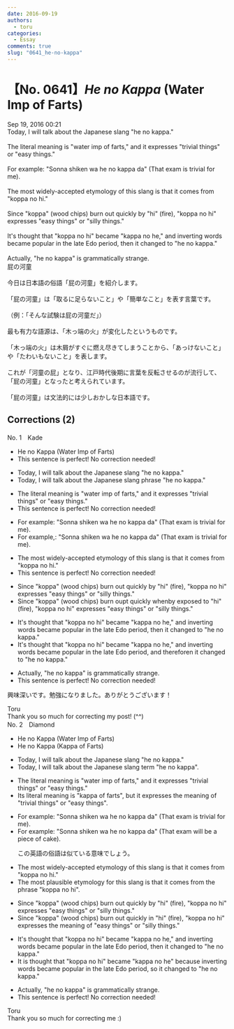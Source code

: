 ```yaml
---
date: 2016-09-19
authors:
  - toru
categories:
  - Essay
comments: true
slug: "0641_he-no-kappa"
---
```


# 【No. 0641】<strong><em>He no Kappa</strong></em> (Water Imp of Farts)
<div class="date">Sep 19, 2016 00:21</div>
<div id="post"><div id="body_show_ori">
Today, I will talk about the Japanese slang "he no kappa."<br/><br/>The literal meaning is "water imp of farts," and it expresses "trivial things" or "easy things."<br/><br/>For example: "Sonna shiken wa he no kappa da" (That exam is trivial for me).<br/><br/>The most widely-accepted etymology of this slang is that it comes from "koppa no hi."<br/><br/>Since "koppa" (wood chips) burn out quickly by "hi" (fire), "koppa no hi" expresses "easy things" or "silly things."<br/><br/>It's thought that "koppa no hi" became "kappa no he," and inverting words became popular in the late Edo period, then it changed to "he no kappa."<br/><br/>Actually, "he no kappa" is grammatically strange.
</div></div>

<!-- more -->

<div id="post_ja"><div id="body_show_mo">
屁の河童<br/><br/>今日は日本語の俗語「屁の河童」を紹介します。<br/><br/>「屁の河童」は「取るに足らないこと」や「簡単なこと」を表す言葉です。<br/><br/>（例：「そんな試験は屁の河童だ」）<br/><br/>最も有力な語源は、「木っ端の火」が変化したというものです。<br/><br/>「木っ端の火」は木屑がすぐに燃え尽きてしまうことから、「あっけないこと」や「たわいもないこと」を表します。<br/><br/>これが「河童の屁」となり、江戸時代後期に言葉を反転させるのが流行して、「屁の河童」となったと考えられています。<br/><br/>「屁の河童」は文法的には少しおかしな日本語です。
</div></div>

## Corrections (2)
<div id="block"><div class="first_name"> No. 1　<span class="just_name">Kade</span></div><div id="block2">
<ul class="correction_field">
<li class="incorrect">He no Kappa (Water Imp of Farts)</li>
<li class="corrected perfect">This sentence is perfect! No correction needed!</li>
</ul>
<ul class="correction_field">
<li class="incorrect">Today, I will talk about the Japanese slang "he no kappa."</li>
<li class="corrected correct">
Today, I will talk about the Japanese slang <span class="f_red">phrase </span>"he no kappa."
</li>
</ul>
<ul class="correction_field">
<li class="incorrect">The literal meaning is "water imp of farts," and it expresses "trivial things" or "easy things."</li>
<li class="corrected perfect">This sentence is perfect! No correction needed!</li>
</ul>
<ul class="correction_field">
<li class="incorrect">For example: "Sonna shiken wa he no kappa da" (That exam is trivial for me).</li>
<li class="corrected correct">
For example<span class="f_red">,</span><span class="f_gray"><span class="sline">:</span></span> "Sonna shiken wa he no kappa da" (That exam is trivial for me).
</li>
</ul>
<ul class="correction_field">
<li class="incorrect">The most widely-accepted etymology of this slang is that it comes from "koppa no hi."</li>
<li class="corrected perfect">This sentence is perfect! No correction needed!</li>
</ul>
<ul class="correction_field">
<li class="incorrect">Since "koppa" (wood chips) burn out quickly by "hi" (fire), "koppa no hi" expresses "easy things" or "silly things."</li>
<li class="corrected correct">
Since "koppa" (wood chips) burn <span class="f_gray"><span class="sline">o</span></span>u<span class="f_red">p</span><span class="f_gray"><span class="sline">t</span></span> quickly <span class="f_red">when</span><span class="f_gray"><span class="sline">by</span></span> <span class="f_red">exposed to </span>"hi" (fire), "koppa no hi" expresses "easy things" or "silly things."
</li>
</ul>
<ul class="correction_field">
<li class="incorrect">It's thought that "koppa no hi" became "kappa no he," and inverting words became popular in the late Edo period, then it changed to "he no kappa."</li>
<li class="corrected correct">
It's thought that "koppa no hi" became "kappa no he," and inverting words became popular in the late Edo period, <span class="f_red">and </span>the<span class="f_red">refore</span><span class="f_gray"><span class="sline">n</span></span> it changed to "he no kappa."
</li>
</ul>
<ul class="correction_field">
<li class="incorrect">Actually, "he no kappa" is grammatically strange.</li>
<li class="corrected perfect">This sentence is perfect! No correction needed!</li>
</ul>
<p class="comment_small">
 興味深いです。勉強になりました。ありがとうございます！
</p>

</div><div class="name"><span class="just_name">Toru</span><br>
Thank you so much for correcting my post! (^^)
</div>
</div>
<div id="block"><div class="first_name"> No. 2　<span class="just_name">Diamond</span></div><div id="block2">
<ul class="correction_field">
<li class="incorrect">He no Kappa (Water Imp of Farts)</li>
<li class="corrected correct">
He no Kappa (<span class="f_blue">Kappa</span> of Farts)
</li>
</ul>
<ul class="correction_field">
<li class="incorrect">Today, I will talk about the Japanese slang "he no kappa."</li>
<li class="corrected correct">
Today, I will talk about the Japanese slang <span class="f_blue">term</span> "he no kappa".
</li>
</ul>
<ul class="correction_field">
<li class="incorrect">The literal meaning is "water imp of farts," and it expresses "trivial things" or "easy things."</li>
<li class="corrected correct">
<span class="f_blue">Its</span> literal meaning is "<span class="f_blue">kappa</span> of farts", <span class="f_blue">but</span> it expresses <span class="f_blue">the meaning of</span> "trivial things" or "easy things".
</li>
</ul>
<ul class="correction_field">
<li class="incorrect">For example: "Sonna shiken wa he no kappa da" (That exam is trivial for me).</li>
<li class="corrected correct">
For example: "Sonna shiken wa he no kappa da" (That exam <span class="f_blue">will be a piece of cake</span>).
<p class="correction_comment">この英語の俗語は似ている意味でしょう。</p>
</li>
</ul>
<ul class="correction_field">
<li class="incorrect">The most widely-accepted etymology of this slang is that it comes from "koppa no hi."</li>
<li class="corrected correct">
The most <span class="f_blue">plausible</span> etymology <span class="f_blue">for</span> this slang is that it comes from <span class="f_blue">the phrase</span> "koppa no hi".
</li>
</ul>
<ul class="correction_field">
<li class="incorrect">Since "koppa" (wood chips) burn out quickly by "hi" (fire), "koppa no hi" expresses "easy things" or "silly things."</li>
<li class="corrected correct">
Since "koppa" (wood chips) burn out quickly <span class="f_blue">in</span> "hi" (fire), "koppa no hi" expresses <span class="f_blue">the meaning of </span>"easy things" or "silly things."
</li>
</ul>
<ul class="correction_field">
<li class="incorrect">It's thought that "koppa no hi" became "kappa no he," and inverting words became popular in the late Edo period, then it changed to "he no kappa."</li>
<li class="corrected correct">
It <span class="f_blue">i</span>s thought that "koppa no hi" became "kappa no he" <span class="f_blue">because</span> inverting words became popular in the late Edo period, <span class="f_blue">so it </span>changed to "he no kappa."
</li>
</ul>
<ul class="correction_field">
<li class="incorrect">Actually, "he no kappa" is grammatically strange.</li>
<li class="corrected perfect">This sentence is perfect! No correction needed!</li>
</ul>
</div><div class="name"><span class="just_name">Toru</span><br>
Thank you so much for correcting me :)
</div>
</div>
